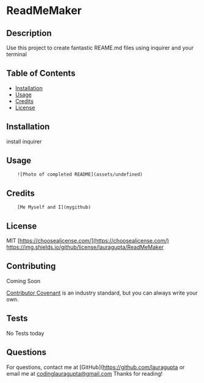 # ReadMeMaker  

## Description  

Use this project to create fantastic REAME.md files using inquirer and your terminal  

## Table of Contents   

* [Installation](#installation)
* [Usage](#usage)
* [Credits](#credits)
* [License](#license)


## Installation

install inquirer

## Usage 

        ![Photo of completed README](assets/undefined)

## Credits
        [Me Myself and I](mygithub)

## License
MIT
[https://choosealicense.com/](https://choosealicense.com/)
https://img.shields.io/github/license/lauragupta/ReadMeMaker

## Contributing
Coming Soon

[Contributor Covenant](https://www.contributor-covenant.org/) is an industry standard, but you can always write your own.

## Tests

No Tests today

## Questions 
For questions, contact me at [GitHub](https://github.com/lauragupta or email me at codinglauragupta@gmail.com
Thanks for reading!